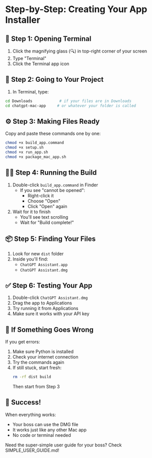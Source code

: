 # Step-by-Step: Creating Your App Installer

## 🎯 Step 1: Opening Terminal
1. Click the magnifying glass (🔍) in top-right corner of your screen
2. Type "Terminal"
3. Click the Terminal app icon

## 🚀 Step 2: Going to Your Project
1. In Terminal, type:
```bash
cd Downloads            # if your files are in Downloads
cd chatgpt-mac-app     # or whatever your folder is called
```

## ⚙️ Step 3: Making Files Ready
Copy and paste these commands one by one:
```bash
chmod +x build_app.command
chmod +x setup.sh
chmod +x run_app.sh
chmod +x package_mac_app.sh
```

## 🏃‍♂️ Step 4: Running the Build
1. Double-click `build_app.command` in Finder
   - If you see "cannot be opened":
     - Right-click it
     - Choose "Open"
     - Click "Open" again
2. Wait for it to finish
   - You'll see text scrolling
   - Wait for "Build complete!"

## 📦 Step 5: Finding Your Files
1. Look for new `dist` folder
2. Inside you'll find:
   - `ChatGPT Assistant.app`
   - `ChatGPT Assistant.dmg`

## ✅ Step 6: Testing Your App
1. Double-click `ChatGPT Assistant.dmg`
2. Drag the app to Applications
3. Try running it from Applications
4. Make sure it works with your API key

## 🔄 If Something Goes Wrong
If you get errors:
1. Make sure Python is installed
2. Check your internet connection
3. Try the commands again
4. If still stuck, start fresh:
   ```bash
   rm -rf dist build
   ```
   Then start from Step 3

## 🎉 Success!
When everything works:
- Your boss can use the DMG file
- It works just like any other Mac app
- No code or terminal needed

Need the super-simple user guide for your boss?
Check SIMPLE_USER_GUIDE.md!
